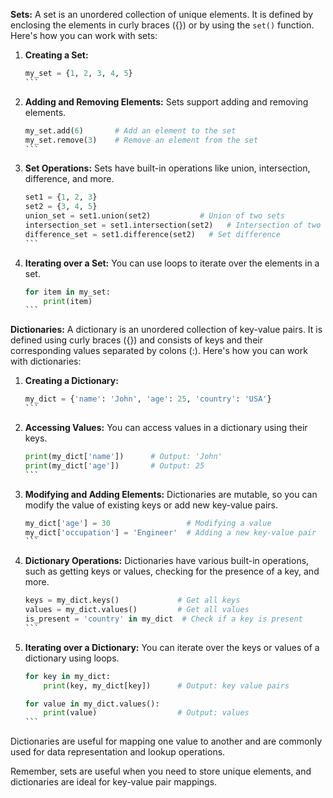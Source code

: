 **Sets:**
A set is an unordered collection of unique elements. It is defined by enclosing the elements in curly braces ({}) or by using the `set()` function. Here's how you can work with sets:

1. **Creating a Set:**
   `````python
   my_set = {1, 2, 3, 4, 5}
   ```

2. **Adding and Removing Elements:**
   Sets support adding and removing elements.
   ````python
   my_set.add(6)       # Add an element to the set
   my_set.remove(3)    # Remove an element from the set
   ```

3. **Set Operations:**
   Sets have built-in operations like union, intersection, difference, and more.
   ````python
   set1 = {1, 2, 3}
   set2 = {3, 4, 5}
   union_set = set1.union(set2)           # Union of two sets
   intersection_set = set1.intersection(set2)   # Intersection of two sets
   difference_set = set1.difference(set2)   # Set difference
   ```

4. **Iterating over a Set:**
   You can use loops to iterate over the elements in a set.
   ````python
   for item in my_set:
       print(item)
   ```

**Dictionaries:**
A dictionary is an unordered collection of key-value pairs. It is defined using curly braces ({}) and consists of keys and their corresponding values separated by colons (:). Here's how you can work with dictionaries:

1. **Creating a Dictionary:**
   ````python
   my_dict = {'name': 'John', 'age': 25, 'country': 'USA'}
   ```

2. **Accessing Values:**
   You can access values in a dictionary using their keys.
   ````python
   print(my_dict['name'])      # Output: 'John'
   print(my_dict['age'])       # Output: 25
   ```

3. **Modifying and Adding Elements:**
   Dictionaries are mutable, so you can modify the value of existing keys or add new key-value pairs.
   ````python
   my_dict['age'] = 30                 # Modifying a value
   my_dict['occupation'] = 'Engineer'  # Adding a new key-value pair
   ```

4. **Dictionary Operations:**
   Dictionaries have various built-in operations, such as getting keys or values, checking for the presence of a key, and more.
   ````python
   keys = my_dict.keys()             # Get all keys
   values = my_dict.values()         # Get all values
   is_present = 'country' in my_dict  # Check if a key is present
   ```

5. **Iterating over a Dictionary:**
   You can iterate over the keys or values of a dictionary using loops.
   ````python
   for key in my_dict:
       print(key, my_dict[key])      # Output: key value pairs

   for value in my_dict.values():
       print(value)                  # Output: values
   ```

Dictionaries are useful for mapping one value to another and are commonly used for data representation and lookup operations.

Remember, sets are useful when you need to store unique elements, and dictionaries are ideal for key-value pair mappings.